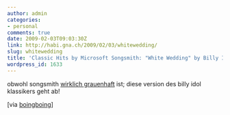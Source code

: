 ```yaml
---
author: admin
categories:
- personal
comments: true
date: 2009-02-03T09:03:30Z
link: http://habi.gna.ch/2009/02/03/whitewedding/
slug: whitewedding
title: 'Classic Hits by Microsoft Songsmith: "White Wedding" by Billy Idol'
wordpress_id: 1633
---
```


obwohl songsmith [wirklich grauenhaft](http://www.fscklog.com/2009/01/songsmith-grauen-ala-microsoft-research-video.html) ist; diese version des billy idol klassikers geht ab!

[via [boingboing](http://www.boingboing.net/2009/02/02/songsmithed-version.html)]
